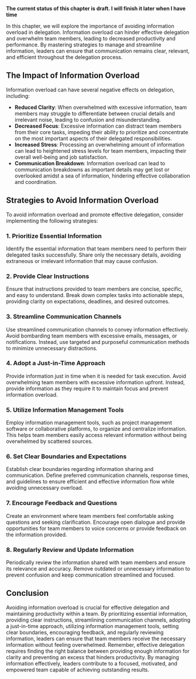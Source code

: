 **The current status of this chapter is draft. I will finish it later when I have time**

In this chapter, we will explore the importance of avoiding information overload in delegation. Information overload can hinder effective delegation and overwhelm team members, leading to decreased productivity and performance. By mastering strategies to manage and streamline information, leaders can ensure that communication remains clear, relevant, and efficient throughout the delegation process.

The Impact of Information Overload
----------------------------------

Information overload can have several negative effects on delegation, including:

* **Reduced Clarity**: When overwhelmed with excessive information, team members may struggle to differentiate between crucial details and irrelevant noise, leading to confusion and misunderstanding.
* **Decreased Focus**: Excessive information can distract team members from their core tasks, impeding their ability to prioritize and concentrate on the most important aspects of their delegated responsibilities.
* **Increased Stress**: Processing an overwhelming amount of information can lead to heightened stress levels for team members, impacting their overall well-being and job satisfaction.
* **Communication Breakdown**: Information overload can lead to communication breakdowns as important details may get lost or overlooked amidst a sea of information, hindering effective collaboration and coordination.

Strategies to Avoid Information Overload
----------------------------------------

To avoid information overload and promote effective delegation, consider implementing the following strategies:

### 1. Prioritize Essential Information

Identify the essential information that team members need to perform their delegated tasks successfully. Share only the necessary details, avoiding extraneous or irrelevant information that may cause confusion.

### 2. Provide Clear Instructions

Ensure that instructions provided to team members are concise, specific, and easy to understand. Break down complex tasks into actionable steps, providing clarity on expectations, deadlines, and desired outcomes.

### 3. Streamline Communication Channels

Use streamlined communication channels to convey information effectively. Avoid bombarding team members with excessive emails, messages, or notifications. Instead, use targeted and purposeful communication methods to minimize unnecessary distractions.

### 4. Adopt a Just-in-Time Approach

Provide information just in time when it is needed for task execution. Avoid overwhelming team members with excessive information upfront. Instead, provide information as they require it to maintain focus and prevent information overload.

### 5. Utilize Information Management Tools

Employ information management tools, such as project management software or collaborative platforms, to organize and centralize information. This helps team members easily access relevant information without being overwhelmed by scattered sources.

### 6. Set Clear Boundaries and Expectations

Establish clear boundaries regarding information sharing and communication. Define preferred communication channels, response times, and guidelines to ensure efficient and effective information flow while avoiding unnecessary overload.

### 7. Encourage Feedback and Questions

Create an environment where team members feel comfortable asking questions and seeking clarification. Encourage open dialogue and provide opportunities for team members to voice concerns or provide feedback on the information provided.

### 8. Regularly Review and Update Information

Periodically review the information shared with team members and ensure its relevance and accuracy. Remove outdated or unnecessary information to prevent confusion and keep communication streamlined and focused.

Conclusion
----------

Avoiding information overload is crucial for effective delegation and maintaining productivity within a team. By prioritizing essential information, providing clear instructions, streamlining communication channels, adopting a just-in-time approach, utilizing information management tools, setting clear boundaries, encouraging feedback, and regularly reviewing information, leaders can ensure that team members receive the necessary information without feeling overwhelmed. Remember, effective delegation requires finding the right balance between providing enough information for clarity and preventing an excess that hinders productivity. By managing information effectively, leaders contribute to a focused, motivated, and empowered team capable of achieving outstanding results.
